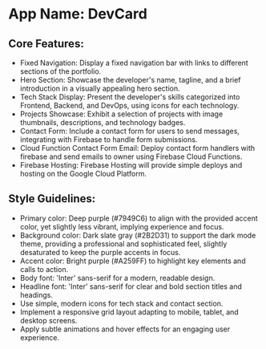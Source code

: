 # **App Name**: DevCard

## Core Features:

- Fixed Navigation: Display a fixed navigation bar with links to different sections of the portfolio.
- Hero Section: Showcase the developer's name, tagline, and a brief introduction in a visually appealing hero section.
- Tech Stack Display: Present the developer's skills categorized into Frontend, Backend, and DevOps, using icons for each technology.
- Projects Showcase: Exhibit a selection of projects with image thumbnails, descriptions, and technology badges.
- Contact Form: Include a contact form for users to send messages, integrating with Firebase to handle form submissions.
- Cloud Function Contact Form Email: Deploy contact form handlers with firebase and send emails to owner using Firebase Cloud Functions.
- Firebase Hosting: Firebase Hosting will provide simple deploys and hosting on the Google Cloud Platform.

## Style Guidelines:

- Primary color: Deep purple (#7949C6) to align with the provided accent color, yet slightly less vibrant, implying experience and focus.
- Background color: Dark slate gray (#2B2D31) to support the dark mode theme, providing a professional and sophisticated feel, slightly desaturated to keep the purple accents in focus.
- Accent color: Bright purple (#A259FF) to highlight key elements and calls to action.
- Body font: 'Inter' sans-serif for a modern, readable design.
- Headline font: 'Inter' sans-serif for clear and bold section titles and headings.
- Use simple, modern icons for tech stack and contact section.
- Implement a responsive grid layout adapting to mobile, tablet, and desktop screens.
- Apply subtle animations and hover effects for an engaging user experience.